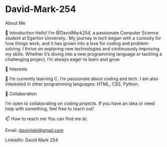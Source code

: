 # David-Mark-254
About Me

👋 Introduction
Hello! I’m @DavidMark254, a passionate Computer Science student at Egerton University.. My journey in tech began with a curiosity for how things work, and it has grown into a love for coding and problem-solving. I thrive on exploring new technologies and continuously improving my skills. Whether it’s diving into a new programming language or tackling a challenging project, I’m always eager to learn and grow.

🌟 Interests

🌱 I’m currently learning C.
I’m passionate about coding and tech.
I am also interested in other programming languages: HTML, CSS, Python.

🤝 Collaboration

I’m open to collaborating on coding projects. If you have an idea or need help with something, feel free to reach out!

📫 How to reach me
You can find me at:

Email: davinjiski@gmail.com

LinkedIn: David Mark 254
